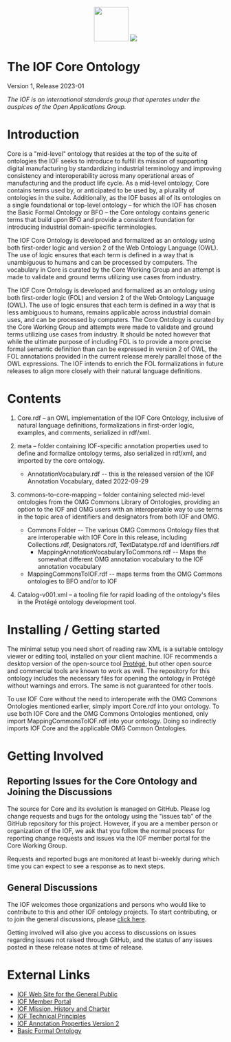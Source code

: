 ﻿<p align="center">
<img src="https://user-images.githubusercontent.com/12449023/166088434-b6761386-9b3f-4881-a891-c8ffdbde0fae.png" height="80">
<img src="https://user-images.githubusercontent.com/12449023/166088435-a9fcc4c7-f51d-443a-b1fd-9fe96a204f77.png" >
</p>

# The IOF Core Ontology

Version  1, Release 2023-01

*The IOF is an international standards group that operates under the auspices of the Open Applications Group.*

# Introduction

Core is a "mid-level" ontology that resides at the top of the suite of ontologies the IOF seeks to introduce to fulfill its mission of supporting digital manufacturing by standardizing industrial terminology and improving consistency and interoperability across many operational areas of manufacturing and the product life cycle. As a mid-level ontology, Core contains terms used by, or anticipated to be used by, a plurality of ontologies in the suite. Additionally, as the IOF bases all of its ontologies on a single foundational or top-level ontology – for which the IOF has chosen the Basic Formal Ontology or BFO – the Core ontology contains generic terms that build upon BFO and provide a consistent foundation for introducing industrial domain-specific terminologies. 

The IOF Core Ontology is developed and formalized as an ontology using both first-order logic and version 2 of the Web Ontology Language (OWL). The use of logic ensures that each term is defined in a way that is unambiguous to humans and can be processed by computers. The vocabulary in Core is curated by the Core Working Group and an attempt is made to validate and ground terms utilizing use cases from industry.

The IOF Core Ontology is developed and formalized as an ontology using both first-order logic (FOL) and version 2 of the Web Ontology Language (OWL). The use of logic ensures that each term is defined in a way that is less ambiguous to humans, remains applicable across industrial domain uses, and can be processed by computers. The Core Ontology is curated by the Core Working Group and attempts were made to validate and ground terms utilizing use cases from industry. It should be noted however that while the ultimate purpose of including FOL is to provide a more precise formal semantic definition than can be expressed in version 2 of OWL, the FOL annotations provided in the current release merely parallel those of the OWL expressions. The IOF intends to enrich the FOL formalizations in future releases to align more closely with their natural language definitions. 

# Contents

1. Core.rdf – an OWL implementation of the IOF Core Ontology, inclusive of natural language definitions, formalizations in first-order logic, examples, and comments, serialized in rdf/xml.
1. meta – folder containing IOF-specific annotation properties used to define and formalize ontology terms, also serialized in rdf/xml, and imported by the core ontology. 

    * AnnotationVocabulary.rdf -- this is the released version of the IOF Annotation Vocabulary, dated 2022-09-29
1. commons-to-core-mapping – folder containing selected mid-level ontologies from the OMG Commons Library of Ontologies, providing an option to the IOF and OMG users with an interoperable way to use terms in the topic area of identifiers and designators from both IOF and OMG.

	* Commons Folder -- The various OMG Commons Ontology files that are interoperable with IOF Core in this release, including Collections.rdf, Designators.rdf, TextDatatype.rdf and Identifiers.rdf
	    * MappingAnnotationVocabularyToCommons.rdf -- Maps the somewhat different OMG annotation vocabulary to the IOF annotation vocabulary
	* MappingCommonsToIOF.rdf -- maps terms from the OMG Commons ontologies to BFO and/or to IOF
1. Catalog-v001.xml – a tooling file for rapid loading of the ontology's files in the Protégé ontology development tool.

# Installing / Getting started

The minimal setup you need short of reading raw XML is a suitable ontology viewer or editing tool, installed on your client machine. IOF recommends a desktop version of the open-source tool [Protégé](https://protege.stanford.edu/), but other open source and commercial tools are known to work as well. The repository for this ontology includes the necessary files for opening the ontology in Protégé without warnings and errors. The same is not guaranteed for other tools.  

To use IOF Core without the need to interoperate with the OMG Commons Ontologies mentioned earlier, simply import Core.rdf into your ontology. To use both IOF Core and the OMG Commons Ontologies mentioned, only import MappingCommonsToIOF.rdf into your ontology. Doing so indirectly imports IOF Core and the applicable OMG Common Ontologies.

# Getting Involved

## Reporting Issues for the Core Ontology and Joining the Discussions

The source for Core and its evolution is managed on GitHub. Please log change requests and bugs for the ontology using the "issues tab" of the GitHub repository for this project. However, if you are a member person or organization of the IOF, we ask that you follow the normal process for reporting change requests and issues via the IOF member portal for the Core Working Group.

Requests and reported bugs are monitored at least bi-weekly during which time you can expect to see a response as to next steps. 

## General Discussions

The IOF welcomes those organizations and persons who would like to contribute to this and other IOF ontology projects. To start contributing, or to join the general discussions, please [click here](https://oagiscore.atlassian.net/wiki/spaces/IOF/overview). 

Getting involved will also give you access to discussions on issues regarding issues not raised through GitHub, and the status of any issues posted in these release notes at time of release.

# External Links

- [IOF Web Site for the General Public](http://www.industrialontologies.org/) 
- [IOF Member Portal](https://oagiscore.atlassian.net/wiki/spaces/IOF/overview?homepageId=146047039) 
- [IOF Mission, History and Charter](https://www.industrialontologies.org/our-mission/)
- [IOF Technical Principles](https://www.industrialontologies.org/technical-principles/) 
- [IOF Annotation Properties Version 2](https://oagiscore.atlassian.net/wiki/spaces/IOF/pages/4399431681/IOF+Annotation+Properties+Version+2) 
- [Basic Formal Ontology](https://basic-formal-ontology.org/bfo-2020.html) 


